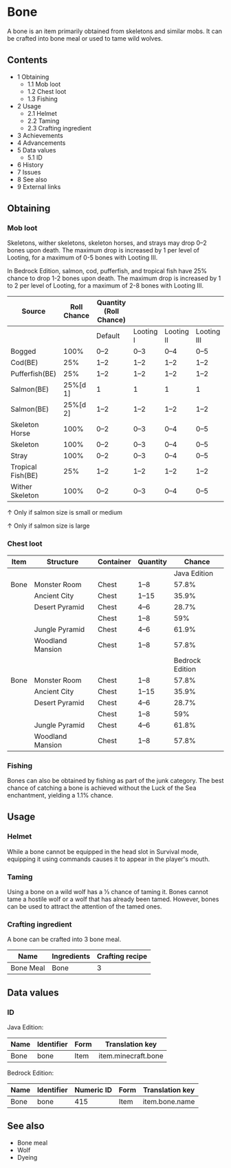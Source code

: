# Bone
A bone is an item primarily obtained from skeletons and similar mobs. It can be crafted into bone meal or used to tame wild wolves.

## Contents
- 1 Obtaining
	- 1.1 Mob loot
	- 1.2 Chest loot
	- 1.3 Fishing
- 2 Usage
	- 2.1 Helmet
	- 2.2 Taming
	- 2.3 Crafting ingredient
- 3 Achievements
- 4 Advancements
- 5 Data values
	- 5.1 ID
- 6 History
- 7 Issues
- 8 See also
- 9 External links

## Obtaining
### Mob loot
Skeletons, wither skeletons, skeleton horses, and strays may drop 0–2 bones upon death. The maximum drop is increased by 1 per level of Looting, for a maximum of 0-5 bones with Looting III.

In Bedrock Edition, salmon, cod, pufferfish, and tropical fish have 25% chance to drop 1-2 bones upon death. The maximum drop is increased by 1 to 2 per level of Looting, for a maximum of 2-8 bones with Looting III.

| Source            | Roll Chance | Quantity (Roll Chance) |           |            |             |
|-------------------|-------------|------------------------|-----------|------------|-------------|
|                   |             | Default                | Looting I | Looting II | Looting III |
| Bogged            | 100%        | 0–2                    | 0–3       | 0–4        | 0–5         |
| Cod(BE)           | 25%         | 1–2                    | 1–2       | 1–2        | 1–2         |
| Pufferfish(BE)    | 25%         | 1–2                    | 1–2       | 1–2        | 1–2         |
| Salmon(BE)        | 25%[d 1]    | 1                      | 1         | 1          | 1           |
| Salmon(BE)        | 25%[d 2]    | 1–2                    | 1–2       | 1–2        | 1–2         |
| Skeleton Horse    | 100%        | 0–2                    | 0–3       | 0–4        | 0–5         |
| Skeleton          | 100%        | 0–2                    | 0–3       | 0–4        | 0–5         |
| Stray             | 100%        | 0–2                    | 0–3       | 0–4        | 0–5         |
| Tropical Fish(BE) | 25%         | 1–2                    | 1–2       | 1–2        | 1–2         |
| Wither Skeleton   | 100%        | 0–2                    | 0–3       | 0–4        | 0–5         |


↑ Only if salmon size is small or medium

↑ Only if salmon size is large


### Chest loot
| Item | Structure        | Container | Quantity | Chance          |
|------|------------------|-----------|----------|-----------------|
|      |                  |           |          | Java Edition    |
| Bone | Monster Room     | Chest     | 1–8      | 57.8%           |
|      | Ancient City     | Chest     | 1–15     | 35.9%           |
|      | Desert Pyramid   | Chest     | 4–6      | 28.7%           |
|      |                  | Chest     | 1–8      | 59%             |
|      | Jungle Pyramid   | Chest     | 4–6      | 61.9%           |
|      | Woodland Mansion | Chest     | 1–8      | 57.8%           |
|      |                  |           |          | Bedrock Edition |
| Bone | Monster Room     | Chest     | 1–8      | 57.8%           |
|      | Ancient City     | Chest     | 1–15     | 35.9%           |
|      | Desert Pyramid   | Chest     | 4–6      | 28.7%           |
|      |                  | Chest     | 1–8      | 59%             |
|      | Jungle Pyramid   | Chest     | 4–6      | 61.8%           |
|      | Woodland Mansion | Chest     | 1–8      | 57.8%           |

### Fishing
Bones can also be obtained by fishing as part of the junk category. The best chance of catching a bone is achieved without the Luck of the Sea enchantment, yielding a 1.1% chance.

## Usage
### Helmet


While a bone cannot be equipped in the head slot in Survival mode, equipping it using commands causes it to appear in the player's mouth.

### Taming
Using a bone on a wild wolf has a 1⁄3 chance of taming it. Bones cannot tame a hostile wolf or a wolf that has already been tamed. However, bones can be used to attract the attention of the tamed ones.

### Crafting ingredient
A bone can be crafted into 3 bone meal.

| Name      | Ingredients | Crafting recipe |
|-----------|-------------|-----------------|
| Bone Meal | Bone        | 3               |

## Data values
### ID
Java Edition:

| Name | Identifier | Form | Translation key     |
|------|------------|------|---------------------|
| Bone | bone       | Item | item.minecraft.bone |

Bedrock Edition:

| Name | Identifier | Numeric ID | Form | Translation key |
|------|------------|------------|------|-----------------|
| Bone | bone       | 415        | Item | item.bone.name  |

## See also
- Bone meal
- Wolf
- Dyeing


